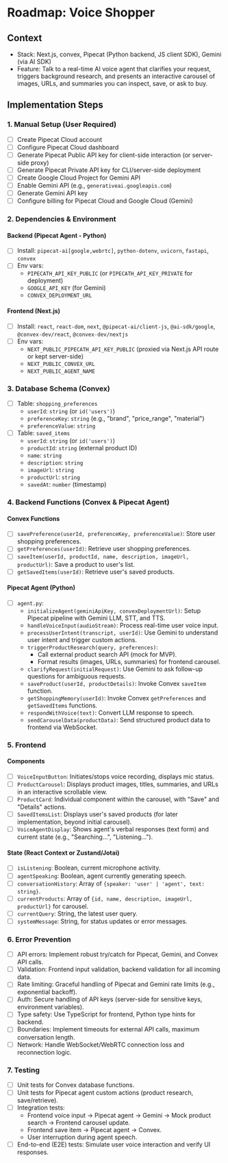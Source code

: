 # Roadmap: Voice Shopper

## Context
- Stack: Next.js, convex, Pipecat (Python backend, JS client SDK), Gemini (via AI SDK)
- Feature: Talk to a real-time AI voice agent that clarifies your request, triggers background research, and presents an interactive carousel of images, URLs, and summaries you can inspect, save, or ask to buy.

## Implementation Steps

### 1. Manual Setup (User Required)
- [ ] Create Pipecat Cloud account
- [ ] Configure Pipecat Cloud dashboard
- [ ] Generate Pipecat Public API key for client-side interaction (or server-side proxy)
- [ ] Generate Pipecat Private API key for CLI/server-side deployment
- [ ] Create Google Cloud Project for Gemini API
- [ ] Enable Gemini API (e.g., `generativeai.googleapis.com`)
- [ ] Generate Gemini API key
- [ ] Configure billing for Pipecat Cloud and Google Cloud (Gemini)

### 2. Dependencies & Environment

#### Backend (Pipecat Agent - Python)
- [ ] Install: `pipecat-ai[google,webrtc]`, `python-dotenv`, `uvicorn`, `fastapi`, `convex`
- [ ] Env vars:
    - `PIPECATH_API_KEY_PUBLIC` (or `PIPECATH_API_KEY_PRIVATE` for deployment)
    - `GOOGLE_API_KEY` (for Gemini)
    - `CONVEX_DEPLOYMENT_URL`

#### Frontend (Next.js)
- [ ] Install: `react`, `react-dom`, `next`, `@pipecat-ai/client-js`, `@ai-sdk/google`, `@convex-dev/react`, `@convex-dev/nextjs`
- [ ] Env vars:
    - `NEXT_PUBLIC_PIPECATH_API_KEY_PUBLIC` (proxied via Next.js API route or kept server-side)
    - `NEXT_PUBLIC_CONVEX_URL`
    - `NEXT_PUBLIC_AGENT_NAME`

### 3. Database Schema (Convex)
- [ ] Table: `shopping_preferences`
    - `userId`: `string` (or `id('users')`)
    - `preferenceKey`: `string` (e.g., "brand", "price_range", "material")
    - `preferenceValue`: `string`
- [ ] Table: `saved_items`
    - `userId`: `string` (or `id('users')`)
    - `productId`: `string` (external product ID)
    - `name`: `string`
    - `description`: `string`
    - `imageUrl`: `string`
    - `productUrl`: `string`
    - `savedAt`: `number` (timestamp)

### 4. Backend Functions (Convex & Pipecat Agent)

#### Convex Functions
- [ ] `savePreference(userId, preferenceKey, preferenceValue)`: Store user shopping preferences.
- [ ] `getPreferences(userId)`: Retrieve user shopping preferences.
- [ ] `saveItem(userId, productId, name, description, imageUrl, productUrl)`: Save a product to user's list.
- [ ] `getSavedItems(userId)`: Retrieve user's saved products.

#### Pipecat Agent (Python)
- [ ] `agent.py`:
    - `initializeAgent(geminiApiKey, convexDeploymentUrl)`: Setup Pipecat pipeline with Gemini LLM, STT, and TTS.
    - `handleVoiceInput(audioStream)`: Process real-time user voice input.
    - `processUserIntent(transcript, userId)`: Use Gemini to understand user intent and trigger custom actions.
    - `triggerProductResearch(query, preferences)`:
        - Call external product search API (mock for MVP).
        - Format results (images, URLs, summaries) for frontend carousel.
    - `clarifyRequest(initialRequest)`: Use Gemini to ask follow-up questions for ambiguous requests.
    - `saveProduct(userId, productDetails)`: Invoke Convex `saveItem` function.
    - `getShoppingMemory(userId)`: Invoke Convex `getPreferences` and `getSavedItems` functions.
    - `respondWithVoice(text)`: Convert LLM response to speech.
    - `sendCarouselData(productData)`: Send structured product data to frontend via WebSocket.

### 5. Frontend

#### Components
- [ ] `VoiceInputButton`: Initiates/stops voice recording, displays mic status.
- [ ] `ProductCarousel`: Displays product images, titles, summaries, and URLs in an interactive scrollable view.
- [ ] `ProductCard`: Individual component within the carousel, with "Save" and "Details" actions.
- [ ] `SavedItemsList`: Displays user's saved products (for later implementation, beyond initial carousel).
- [ ] `VoiceAgentDisplay`: Shows agent's verbal responses (text form) and current state (e.g., "Searching...", "Listening...").

#### State (React Context or Zustand/Jotai)
- [ ] `isListening`: Boolean, current microphone activity.
- [ ] `agentSpeaking`: Boolean, agent currently generating speech.
- [ ] `conversationHistory`: Array of `{speaker: 'user' | 'agent', text: string}`.
- [ ] `currentProducts`: Array of `{id, name, description, imageUrl, productUrl}` for carousel.
- [ ] `currentQuery`: String, the latest user query.
- [ ] `systemMessage`: String, for status updates or error messages.

### 6. Error Prevention
- [ ] API errors: Implement robust try/catch for Pipecat, Gemini, and Convex API calls.
- [ ] Validation: Frontend input validation, backend validation for all incoming data.
- [ ] Rate limiting: Graceful handling of Pipecat and Gemini rate limits (e.g., exponential backoff).
- [ ] Auth: Secure handling of API keys (server-side for sensitive keys, environment variables).
- [ ] Type safety: Use TypeScript for frontend, Python type hints for backend.
- [ ] Boundaries: Implement timeouts for external API calls, maximum conversation length.
- [ ] Network: Handle WebSocket/WebRTC connection loss and reconnection logic.

### 7. Testing
- [ ] Unit tests for Convex database functions.
- [ ] Unit tests for Pipecat agent custom actions (product research, save/retrieve).
- [ ] Integration tests:
    - Frontend voice input -> Pipecat agent -> Gemini -> Mock product search -> Frontend carousel update.
    - Frontend save item -> Pipecat agent -> Convex.
    - User interruption during agent speech.
- [ ] End-to-end (E2E) tests: Simulate user voice interaction and verify UI responses.